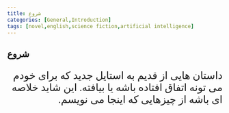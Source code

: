 ```yaml
---
title: شروع
categories: [General,Introduction]
tags: [novel,english,science fiction,artificial intelligence]
---
```



<style type="text/css">
 @font-face {
  font-family: 'Roya';
  src: url('../../roya.ttf');
}
  
p {
    font-family: Roya; 
    direction: rtl;
    font-size:24px;
}
</style>

## شروع

داستان هایی از قدیم به استایل جدید که برای خودم می تونه اتفاق افتاده باشه یا بیافته. این شاید خلاصه ای باشه از چیزهایی که اینجا می نویسم. 
